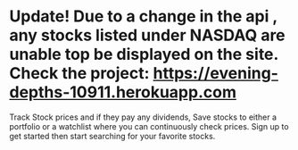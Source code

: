# Update! Due to a change in the api , any stocks listed under NASDAQ are unable top be displayed on the site. Check the project: https://evening-depths-10911.herokuapp.com

Track Stock prices and if they pay any dividends, Save stocks to either a portfolio or a watchlist where you can continuously check prices.
Sign up to get started then start searching for your favorite stocks.
